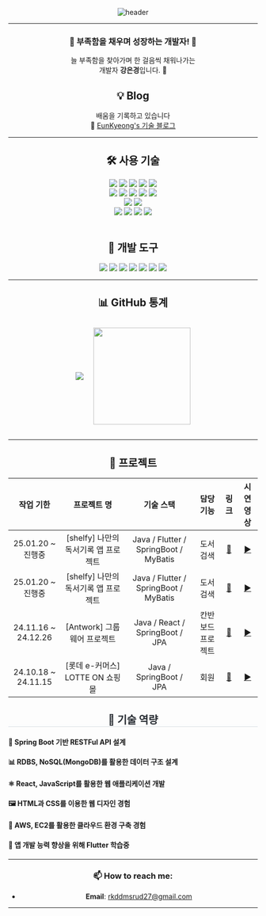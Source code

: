 <div align="center">

![header](https://capsule-render.vercel.app/api?type=waving&color=auto&height=200&section=header&text=%20EunKyeong's%20Profile%20&fontSize=70&fontAlign=50&fontColor=000000)

---

### 🚀 부족함을 채우며 성장하는 개발자! 🚀  
늘 부족함을 찾아가며 한 걸음씩 채워나가는 <br> 개발자 <strong>강은경</strong>입니다. 🌟

## 💡 Blog  
배움을 기록하고 있습니다 <br>
📖 [EunKyeong's 기술 블로그](https://ekkkang.tistory.com/)  

---

  <h2>🛠 사용 기술</h2>

 <div style="text-align: left;">
    <div  align= "center"> <img src="https://img.shields.io/badge/Java-007396?style=flat&logo=Java&logoColor=white">
          <img src="https://img.shields.io/badge/Spring-6DB33F?style=flat&logo=Spring&logoColor=white">
          <img src="https://img.shields.io/badge/Spring Boot-6DB33F?style=flat&logo=Spring Boot&logoColor=white">
          <img src="https://img.shields.io/badge/MySQL-4479A1?style=flat&logo=MySQL&logoColor=white">
          <img src="https://img.shields.io/badge/MongoDB-47A248?style=flat&logo=MongoDB&logoColor=white">
          <br/><img src="https://img.shields.io/badge/HTML5-E34F26?style=flat&logo=HTML5&logoColor=white">
          <img src="https://img.shields.io/badge/CSS3-1572B6?style=flat&logo=CSS3&logoColor=white">
          <img src="https://img.shields.io/badge/Javascript-F7DF1E?style=flat&logo=Javascript&logoColor=white">
          <img src="https://img.shields.io/badge/React-61DAFB?style=flat&logo=React&logoColor=white">
          <img src="https://img.shields.io/badge/Tailwind CSS-06B6D4?style=flat&logo=Tailwind CSS&logoColor=white">
          <br/><img src="https://img.shields.io/badge/Flutter-02569B?style=flat&logo=Flutter&logoColor=white">
	  <img src="https://img.shields.io/badge/Dart-0175C2?style=flat&logo=Dart&logoColor=white">
           <br/> <img src="https://img.shields.io/badge/Amazon AWS-232F3E?style=flat&logo=Amazon AWS&logoColor=white">
          <img src="https://img.shields.io/badge/Docker-2496ED?style=flat&logo=Docker&logoColor=white">
          <img src="https://img.shields.io/badge/Git-F05032?style=flat&logo=Git&logoColor=white">
          <img src="https://img.shields.io/badge/Github-181717?style=flat&logo=Github&logoColor=white">
          <br/>
          </div>
    </div>
</br>
<h2>🔧 개발 도구</h2>
<div align="center">
  <img src="https://img.shields.io/badge/Eclipse-2f276d?style=for-the-badge&logo=Eclipse&logoColor=white" />
  <img src="https://img.shields.io/badge/VSCode-177cda?style=for-the-badge&logo=Visual%20Studio%20Code&logoColor=white" />
  <img src="https://img.shields.io/badge/IntelliJ-111317?style=for-the-badge&logo=IntelliJ%20IDEA&logoColor=white" />
  <img src="https://img.shields.io/badge/Tomcat-F8DC75?style=for-the-badge&logo=Apache%20Tomcat&logoColor=black" />
  <img src="https://img.shields.io/badge/GitHub-181717?style=for-the-badge&logo=GitHub&logoColor=white" />
  <img src="https://img.shields.io/badge/Slack-4A154B?style=for-the-badge&logo=Slack&logoColor=white" />
  <img src="https://img.shields.io/badge/Android%20Studio-30bd88?style=for-the-badge&logo=android-studio&logoColor=white" />
</div>

---

<h2>📊 GitHub 통계</h2>
<div align="center" style="margin: 30px 0;">
  <div style="display: flex; justify-content: center; gap: 20px; align-items: center; flex-wrap: wrap;">
    <img src="https://github-readme-stats.vercel.app/api?username=ekkang2&custom_title=강은경%27s%20Github%20Stats&bg_color=180,000000,&title_color=000000&text_color=000000" />
    <img src="https://github-readme-stats.vercel.app/api/top-langs/?username=ekkang2&layout=compact&bg_color=180,000000,&title_color=000000&text_color=000000" height="196" />
  </div>
</div>

---

<h2>📅 프로젝트 </h2>
<div align="center">
  
| **작업 기한** | **프로젝트 명** | **기술 스택** | **담당 기능** | **링크** | **시연 영상** |
|:---:|:---:|:---:|:---:|:---:|:---:|
| 25.01.20 ~ 진행중 | [shelfy] 나만의 독서기록 앱 프로젝트 | Java / Flutter / SpringBoot / MyBatis | 도서 검색 | [🔗](https://github.com/ekkang2/shelfy_team_project) | [▶️](https://github.com/ekkang2/shelfy_team_project) |
| 25.01.20 ~ 진행중 | [shelfy] 나만의 독서기록 앱 프로젝트 | Java / Flutter / SpringBoot / MyBatis | 도서 검색 | [🔗](https://github.com/ekkang2/backend_shelfy_team_project) | [▶️](https://github.com/ekkang2/backend_shelfy_team_project) |
| 24.11.16 ~ 24.12.26 | [Antwork] 그룹웨어 프로젝트 | Java / React / SpringBoot / JPA | 칸반보드 프로젝트 | [🔗](https://github.com/ekkang2/Antwork) | [▶️](https://www.youtube.com/watch?v=BTOL7Ycmewo) |
| 24.10.18 ~ 24.11.15 | [롯데 e-커머스] LOTTE ON 쇼핑몰 | Java / SpringBoot / JPA | 회원 | [🔗](https://github.com/ekkang2/TeamProject-LotteOn4) | [▶️](https://www.youtube.com/watch?v=BTOL7Ycmewo) |


</div>


<h2 style="border-bottom: 1px solid #d8dee4; color: #282d33;"> 🎯 기술 역량 </h2> 

<h4 align="left">🌱 Spring Boot 기반 RESTFul API 설계</h4>
<h4 align="left">📊 RDBS, NoSQL(MongoDB)를 활용한 데이터 구조 설계</h4>
<h4 align="left">⚛️ React, JavaScript를 활용한 웹 애플리케이션 개발</h4>
<h4 align="left">🖼 HTML과 CSS를 이용한 웹 디자인 경험 </h4>
<h4 align="left">🚀 AWS, EC2를 활용한 클라우드 환경 구축 경험</h4>
<h4 align="left">📱 앱 개발 능력 향상을 위해 Flutter 학습중  </h4>

---

### 📫 How to reach me:
- **Email**: rkddmsrud27@gmail.com
---

</div>
